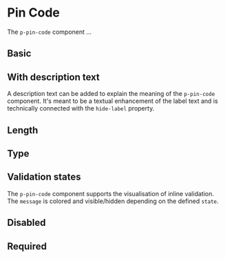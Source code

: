 # Pin Code

The `p-pin-code` component ...

<TableOfContents></TableOfContents>

## Basic

<Playground :markup="hideLabelMarkup" :config="config">
  <SelectOptions v-model="hideLabel" :values="hideLabels" name="hideLabel"></SelectOptions>
</Playground>

## With description text

A description text can be added to explain the meaning of the `p-pin-code` component. It's meant to be a textual
enhancement of the label text and is technically connected with the `hide-label` property.

<Playground :markup="withDescriptionText" :config="config"></Playground>

## Length

<Playground :markup="lengthMarkup" :config="config">
  <SelectOptions v-model="length" :values="lengths"></SelectOptions>
</Playground>

## Type

<Playground :markup="typeMarkup" :config="config">
  <SelectOptions v-model="type" :values="types"></SelectOptions>
</Playground>

## Validation states

The `p-pin-code` component supports the visualisation of inline validation. The `message` is colored and visible/hidden
depending on the defined `state`.

<Playground :markup="stateMarkup" :config="config">
  <SelectOptions v-model="state" :values="states" name="state"></SelectOptions>
</Playground>

## Disabled

<Playground :markup="disabledMarkup" :config="config"></Playground>

[//]: # '## Loading'
[//]: # '<Playground :markup="loadingMarkup" :config="config"></Playground>'

## Required

<Playground :markup="requiredMarkup" :config="config"></Playground>

<script lang="ts">
import Vue from 'vue';
import Component from 'vue-class-component';
import type { Theme } from '@/models';
import { FORM_STATES } from '../../utils';
import { getAnchorLink } from '@/utils';
 
@Component
export default class Code extends Vue {
  config = { themeable: true };
  eventHandlingUrl = getAnchorLink('event-handling');

  hideLabel = false;
  hideLabels = [false, true, '{ base: true, l: false }'];
  get hideLabelMarkup() {
    return `<p-pin-code label="Some label" hide-label="${this.hideLabel}"></p-pin-code>`;
  }

  withDescriptionText = `<p-pin-code label="Some label" description="Some description"></p-pin-code>`

  length = 4;
  lengths = [4, 6, 8];
  get lengthMarkup() {
    return `<p-pin-code label="Some label" length="${this.length}"></p-pin-code>`;
  }

  type = 'number';
  types = ['number', 'password'];
  get typeMarkup() {
    return `<p-pin-code label="Some label" type="${this.type}"></p-pin-code>`;
  }

  state = 'error';
  states = FORM_STATES;
  get stateMarkup() {
    const attr = `message="${this.state !== 'none' ? `Some ${this.state} validation message.` : ''}"`;
    return `<p-pin-code label="Some label" state="${this.state}"  ${attr}></p-pin-code>`;
  }

  disabledMarkup = `<p-pin-code label="Some label" disabled></p-pin-code>`;

  // loadingMarkup = `<p-pin-code label="Some label" loading></p-pin-code>`;

  requiredMarkup = `<p-pin-code label="Some label" required></p-pin-code>`;

  get theme(): Theme {
    return this.$store.getters.theme;
  }
}
</script>
